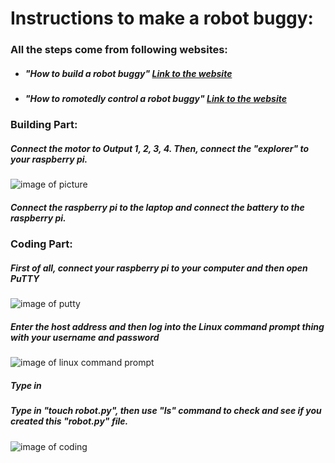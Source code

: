 # Instructions to make a robot buggy:
### All the steps come from following websites:
  * ##### "How to build a robot buggy" [Link to the website](https://projects.raspberrypi.org/en/projects/build-a-buggy)
  * ##### "How to romotedly control a robot buggy" [Link to the website](https://projects.raspberrypi.org/en/projects/remote-control-buggy)
### Building Part:
##### Connect the motor to Output 1, 2, 3, 4. Then, connect the "explorer" to your raspberry pi.
![image of picture](https://lh3.googleusercontent.com/QVVzxs8ipAUBBIrdVXhkJtsblG5WojwVo_avW7RoY0IB2Lm-h4Lxw-bpGdDKNOEvJVUmvBn9fgki6z_7s-Jl0C7PICzJ-B6RY7RmdingdPiVftnT_hP6DGv0GT1jlifwI3W66wDQmea_reayzpS8FdxN0bz72f7_FxdXIGhgeJq0dCeoGX2HSSEAMf8vtSpxuxrwUQguA9H9OWGgUJUpB_qu34VDfBVgxvQPZjk3zngTqDys1am6p1HbZt7eqwn6j7oHCsW55m1O4kICMzCRZB9jnTxqyMd3UeZNbpGttf8FwSiZ3WLaptXlReehvNwdNGPIYQZ_UNdU9jCaM1eCDaWH5p-gItpNkq0_StvYtp3s4j-lJ_q_JMQE7Hcm1CM9OFgbbbFhWuPir3sEGrCaLzR9jPenhgMX8ddbSvyeD0h-L-JgO-jPpCtYMEwPuxMQrYRq3MsRzqXcYOLGtYVSerV9Crgjqd-rcd84xo77wquxXzVdCoJzLpez18Sxc_uQBZ6O193SVtQkrjwKPxdZRj_c8CH80xnQMXg6cAJBvDnx37e7qW58Oet1rjzdeeWY_XNTqlHJlo5yTslLDSnc93adHX6ClvGGTZgISpcvotqLaRU2jSKl5eCyQDWws9mVAaBRY0aOmT_nCTPkEZBKoHHvMudMVKT1j9r-gUtAFbCs3vNeh6DFBrvOSNJpGw=w1157-h867-no?authuser=0)
##### Connect the raspberry pi to the laptop and connect the battery to the raspberry pi.

### Coding Part:
##### First of all, connect your raspberry pi to your computer and then open PuTTY 
![image of putty](https://images.ctfassets.net/0lvk5dbamxpi/3128zvPEmpHTiBw8mDQj5w/fcc8610ddf64e53cbef743190984afe8/PuTTY_Windows_configuration_and_connection_screen_with_profile_save_option)
##### Enter the host address and then log into the Linux command prompt thing with your username and password
![image of linux command prompt](https://tutorials-raspberrypi.de/wp-content/uploads/2014/03/putty2.png)
##### Type in 
##### Type in "touch robot.py", then use "ls" command to check and see if you created this "robot.py" file.
![image of coding]()
